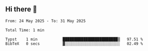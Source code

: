 ## Hi there 👋

<!--
**thethepai/thethepai** is a ✨ _special_ ✨ repository because its `README.md` (this file) appears on your GitHub profile.

Here are some ideas to get you started:

- 🔭 I’m currently working on ...
- 🌱 I’m currently learning ...
- 👯 I’m looking to collaborate on ...
- 🤔 I’m looking for help with ...
- 💬 Ask me about ...
- 📫 How to reach me: ...
- 😄 Pronouns: ...
- ⚡ Fun fact: ...
-->

<!--START_SECTION:waka-->

```txt
From: 24 May 2025 - To: 31 May 2025

Total Time: 1 min

Typst    1 min           ████████████████████████▒   97.51 %
BibTeX   0 secs          ▓░░░░░░░░░░░░░░░░░░░░░░░░   02.49 %
```

<!--END_SECTION:waka-->
